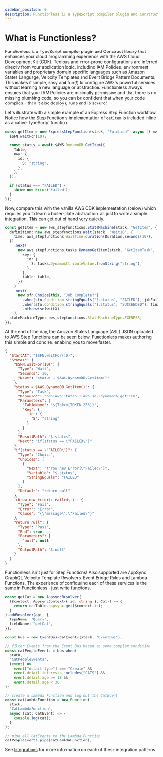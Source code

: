 ```yaml
---
sidebar_position: 0
description: Functionless is a TypeScript compiler plugin and Construct library that enhances your cloud programming experience with the AWS Cloud Development Kit (CDK).
---
```


# What is Functionless?

Functionless is a TypeScript compiler plugin and Construct library that enhances your cloud programming experience with the AWS Cloud Development Kit (CDK). Tedious and error-prone configurations are inferred directly from your application logic, including IAM Policies, environment variables and proprietary domain specific languages such as Amazon States Language, Velocity Templates and Event Bridge Pattern Documents. This makes it simple, easy and fun(!) to configure AWS's powerful services without learning a new language or abstraction. Functionless always ensures that your IAM Policies are minimally permissive and that there is no missing plumbing code, so you can be confident that when your code compiles - then it also deploys, runs and is secure!

Let's illustrate with a simple example of an Express Step Function workflow. Notice how the Step Function's implementation of `getItem` is included inline as a native TypeScript function.

```ts
const getItem = new ExpressStepFunction(stack, "Function", async () => {
  $SFN.waitFor(10);

  const status = await $AWS.DynamoDB.GetItem({
    Table,
    Key: {
      id: {
        S: "string",
      },
    },
  });

  if (status === "FAILED") {
    throw new Error("Failed");
  }
});
```

Now, compare this with the vanilla AWS CDK implementation (below) which requires you to learn a boiler-plate abstraction, all just to write a simple integration. This can get out of hand very quickly.

```ts
const getItem = new aws_stepfunctions.StateMachine(stack, "GetItem", {
  definition: new aws_stepfunctions.Wait(stack, "Wait10", {
    time: aws_stepfunctions.WaitTime.duration(Duration.seconds(10)),
  })
    .next(
      new aws_stepfunctions_tasks.DynamoGetItem(stack, "GetItemTask", {
        key: {
          id: {
            S: tasks.DynamoAttributeValue.fromString("string"),
          },
        },
        table: table,
      })
    )
    .next(
      new sfn.Choice(this, "Job Complete?")
        .when(sfn.Condition.stringEquals("$.status", "FAILED"), jobFailed)
        .when(sfn.Condition.stringEquals("$.status", "SUCCEEDED"), finalStatus)
        .otherwise(waitX)
    ),
  stateMachineType: aws_stepfunctions.StateMachineType.EXPRESS,
});
```

At the end of the day, the Amazon States Language (ASL) JSON uploaded to AWS Step Functions can be seen below. Functionless makes authoring this simple and concise, enabling you to move faster.

```json
{
  "StartAt": "$SFN.waitFor(10)",
  "States": {
    "$SFN.waitFor(10)": {
      "Type": "Wait",
      "Seconds": 10,
      "Next": "status = $AWS.DynamoDB.GetItem()"
    },
    "status = $AWS.DynamoDB.GetItem()": {
      "Type": "Task",
      "Resource": "arn:aws:states:::aws-sdk:dynamodb:getItem",
      "Parameters": {
        "TableName": "${Token[TOKEN.256]}",
        "Key": {
          "id": {
            "S": "string"
          }
        }
      },
      "ResultPath": "$.status",
      "Next": "if(status == \"FAILED\")"
    },
    "if(status == \"FAILED\")": {
      "Type": "Choice",
      "Choices": [
        {
          "Next": "throw new Error(\"Failed\")",
          "Variable": "$.status",
          "StringEquals": "FAILED"
        }
      ],
      "Default": "return null"
    },
    "throw new Error(\"Failed\")": {
      "Type": "Fail",
      "Error": "Error",
      "Cause": "{\"message\":\"Failed\"}"
    },
    "return null": {
      "Type": "Pass",
      "End": true,
      "Parameters": {
        "null": null
      },
      "OutputPath": "$.null"
    }
  }
}
```

Functionless isn't just for Step Functions! Also supported are AppSync GraphQL Velocity Template Resolvers, Event Bridge Rules and Lambda Functions. The experience of configuring each of these services is the same in Functionless - just write functions.

```ts
const getCat = new AppsyncResolver(
  ($context: AppsyncContext<{ id: string }, Cat>) => {
    return catTable.appsync.get($context.id);
  }
).addResolver(api, {
  typeName: "Query",
  fieldName: "getCat",
});

const bus = new EventBus<CatEvent>(stack, "EventBus");

// filter Events from the Event Bus based on some complex condition
const catPeopleEvents = bus.when(
  stack,
  "CatPeopleEvents",
  (event) =>
    event["detail-type"] === "Create" &&
    event.detail.interests.includes("CATS") &&
    event.detail.age >= 18 &&
    event.detail.age < 30
);

// create a Lambda Function and log out the CatEvent
const catLambdaFunction = new Function(
  stack,
  "CatLambdaFunction",
  async (cat: CatEvent) => {
    console.log(cat);
  }
);

// pipe all CatEvents to the Lambda Function
catPeopleEvents.pipe(catLambdaFunction);
```

See [Integrations](./concepts/integration) for more information on each of these integration patterns.
